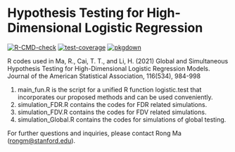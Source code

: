 # Hypothesis Testing for High-Dimensional Logistic Regression

<!-- badges: start -->
  [![R-CMD-check](https://github.com/Ulthran/HDLogisticRegressionTest/actions/workflows/R-CMD-check.yaml/badge.svg)](https://github.com/Ulthran/HDLogisticRegressionTest/actions/workflows/R-CMD-check.yaml)
  [![test-coverage](https://github.com/Ulthran/HDLogisticRegressionTest/actions/workflows/test-coverage.yaml/badge.svg)](https://app.codecov.io/gh/Ulthran/HDLogisticRegressionTest?branch=main)
  [![pkgdown](https://github.com/Ulthran/HDLogisticRegressionTest/actions/workflows/pkgdown.yaml/badge.svg)](https://ulthran.github.io/HDLogisticRegressionTest)
<!-- badges: end -->

R codes used in Ma, R., Cai, T. T., and Li, H. (2021) Global and Simultaneous Hypothesis Testing for High-Dimensional Logistic Regression Models.  Journal of the American Statistical Association, 116(534), 984-998

1. main_fun.R is the script for a unified R function logistic.test that incorporates our proposed methods and can be used conveniently.
2. simulation_FDR.R contains the codes for FDR related simulations.
3. simulation_FDV.R contains the codes for FDV related simulations.
4. simulation_Global.R contains the codes for simulations of global testing.

For further questions and inquiries, please contact Rong Ma (rongm@stanford.edu).
